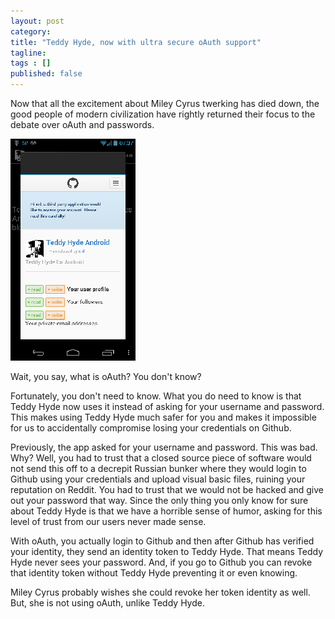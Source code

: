 ```yaml
---
layout: post 
category: 
title: "Teddy Hyde, now with ultra secure oAuth support"
tagline: 
tags : [] 
published: false
---
```


Now that all the excitement about Miley Cyrus twerking has died down, the good people of modern civilization have rightly returned their focus to the debate over oAuth and passwords.

![/assets/images/2013-10-07-07-55-18-image-resized.png](/assets/images/2013-10-07-07-55-18-image-resized.png)

Wait, you say, what is oAuth? You don't know?

Fortunately, you don't need to know. What you do need to know is that Teddy Hyde now uses it instead of asking for your username and password. This makes using Teddy Hyde much safer for you and makes it impossible for us to accidentally compromise losing your credentials on Github.

Previously, the app asked for your username and password. This was bad. Why? Well, you had to trust that a closed source piece of software would not send this off to a decrepit Russian bunker where they would login to Github using your credentials and upload visual basic files, ruining your reputation on Reddit. You had to trust that we would not be hacked and give out your password that way. Since the only thing you only know for sure about Teddy Hyde is that we have a horrible sense of humor, asking for this level of trust from our users never made sense.

With oAuth, you actually login to Github and then after Github has verified your identity, they send an identity token to Teddy Hyde. That means Teddy Hyde never sees your password. And, if you go to Github you can revoke that identity token without Teddy Hyde preventing it or even knowing.

Miley Cyrus probably wishes she could revoke her token identity as well. But, she is not using oAuth, unlike Teddy Hyde. 